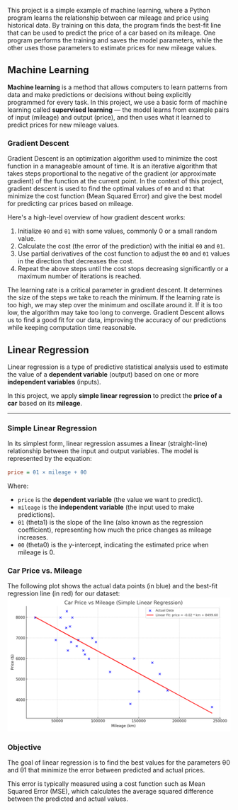 
This project is a simple example of machine learning, where a Python program learns the relationship between car mileage and price using historical data.
By training on this data, the program finds the best-fit line that can be used to predict the price of a car based on its mileage.
One program performs the training and saves the model parameters, while the other uses those parameters to estimate prices for new mileage values.

## Machine Learning

**Machine learning** is a method that allows computers to learn patterns from data and make predictions or decisions without being explicitly programmed for every task.
In this project, we use a basic form of machine learning called **supervised learning** — the model learns from example pairs of input (mileage) and output (price), and then uses what it learned to predict prices for new mileage values.

### Gradient Descent

Gradient Descent is an optimization algorithm used to minimize the cost function in a manageable amount of time. It is an iterative algorithm that takes steps proportional to the negative of the gradient (or approximate gradient) of the function at the current point.
In the context of this project, gradient descent is used to find the optimal values of `θ0` and `θ1` that minimize the cost function (Mean Squared Error) and give the best model for predicting car prices based on mileage.

Here's a high-level overview of how gradient descent works:

1. Initialize `θ0` and `θ1` with some values, commonly 0 or a small random value.
2. Calculate the cost (the error of the prediction) with the initial `θ0` and `θ1`.
3. Use partial derivatives of the cost function to adjust the `θ0` and `θ1` values in the direction that decreases the cost.
4. Repeat the above steps until the cost stops decreasing significantly or a maximum number of iterations is reached.

The learning rate is a critical parameter in gradient descent. It determines the size of the steps we take to reach the minimum. If the learning rate is too high, we may step over the minimum and oscillate around it. If it is too low, the algorithm may take too long to converge.
Gradient Descent allows us to find a good fit for our data, improving the accuracy of our predictions while keeping computation time reasonable.

## Linear Regression

Linear regression is a type of predictive statistical analysis used to estimate the value of a **dependent variable** (output) based on one or more **independent variables** (inputs).

In this project, we apply **simple linear regression** to predict the **price of a car** based on its **mileage**.

---

### Simple Linear Regression

In its simplest form, linear regression assumes a linear (straight-line) relationship between the input and output variables. The model is represented by the equation:

```ini
price = θ1 × mileage + θ0
```
Where:
- `price` is the **dependent variable** (the value we want to predict).
- `mileage` is the **independent variable** (the input used to make predictions).
- `θ1` (theta1) is the slope of the line (also known as the regression coefficient), representing how much the price changes as mileage increases.
- `θ0` (theta0) is the y-intercept, indicating the estimated price when mileage is 0.

### Car Price vs. Mileage
The following plot shows the actual data points (in blue) and the best-fit regression line (in red) for our dataset:
![Car Price vs Mileage](images/linear_regression_car_price.png)


### Objective
The goal of linear regression is to find the best values for the parameters θ0 and θ1 that minimize the error between predicted and actual prices.

This error is typically measured using a cost function such as Mean Squared Error (MSE), which calculates the average squared difference between the predicted and actual values.